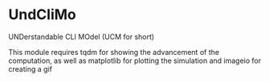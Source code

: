 # UndCliMo
UNDerstandable CLI MOdel (UCM for short)

This module requires tqdm for showing the advancement of the computation, as well as matplotlib for plotting the simulation and imageio for creating a gif
